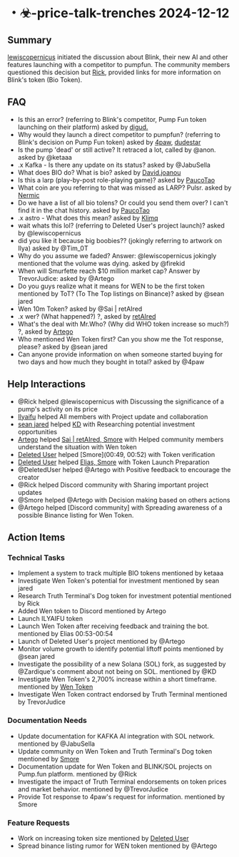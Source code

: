 # ・☣-price-talk-trenches 2024-12-12

## Summary
[lewiscopernicus](00:01) initiated the discussion about Blink, their new AI and other features launching with a competitor to pumpfun. The community members questioned this decision but [Rick](00:09), provided links for more information on Blink's token (Bio Token).

## FAQ
- Is this an error? (referring to Blink's competitor, Pump Fun token launching on their platform) asked by [digud.](00:00)
- Why would they launch a direct competitor to pumpfun? (referring to Blink's decision on Pump Fun token) asked by [4paw](00:02), [dudestar](00:02)
- Is the pump 'dead' or still active? It retraced a lot, called by @anon. asked by @ketaaa
- .x Kafka - Is there any update on its status? asked by @JabuSella
- What does BIO do? What is bio? asked by [David.joanou](00:34)
- Is this a larp (play-by-post role-playing game)? asked by [PaucoTao](00:33)
- What coin are you referring to that was missed as LARP? Pulsr. asked by [Nermic](00:24)
- Do we have a list of all bio tolens? Or could you send them over? I can't find it in the chat history. asked by [PaucoTao](https://discordapp.com/users/@me)
- .x astro - What does this mean? asked by [Klimq](https://discordapp.com/users/@me)
- wait whats this lol? (referring to Deleted User's project launch)? asked by @lewiscopernicus
- did you like it because big boobies?? (jokingly referring to artwork on Ilya) asked by @Tim_0T
- Why do you assume we faded?
Answer: @lewiscopernicus jokingly mentioned that the volume was dying. asked by @firekid
- When will Smurfette reach $10 million market cap? 
 Answer by TrevorJudice: asked by @Artego
- Do you guys realize what it means for WEN to be the first token mentioned by ToT? (To The Top listings on Binance)? asked by @sean jared
- Wen 10m Token? asked by @Sai | retAIred
- .x wer? (What happened?) ?,   asked by [retAIred](https://discord.com/channels/1253563208833433701/1299989396874854440/1316345814104277022)
- What's the deal with Mr.Who? (Why did WHO token increase so much?) ?,   asked by [Artego](https://discord.com/channels/1253563208833433701/1299989396874854440)
- Who mentioned Wen Token first? Can you show me the Tot response, please? asked by @sean jared
- Can anyone provide information on when someone started buying for two days and how much they bought in total? asked by @4paw

## Help Interactions
- @Rick helped @lewiscopernicus with Discussing the significance of a pump's activity on its price
- [Ilyaifu](00:25) helped All members with Project update and collaboration
- [sean jared](https://discordapp.com/users/@me) helped [KD](https://discordapp.com/users/@me) with Researching potential investment opportunities
- [Artego](00:48) helped [Sai | retAIred, Smore](00:48) with Helped community members understand the situation with Wen token
- [Deleted User](00:51) helped [Smore](00:49, 00:52) with Token verification
- [Deleted User](00:54) helped [Elias, Smore](00:53-00:54) with Token Launch Preparation
- @DeletedUser helped @Artego with Positive feedback to encourage the creator
- @Rick helped Discord community with Sharing important project updates
- @Smore helped @Artego with Decision making based on others actions
- @Artego helped [Discord community] with Spreading awareness of a possible Binance listing for Wen Token.

## Action Items

### Technical Tasks
- Implement a system to track multiple BIO tokens mentioned by ketaaa
- Investigate Wen Token's potential for investment mentioned by sean jared
- Research Truth Terminal's Dog token for investment potential mentioned by Rick
- Added Wen token to Discord mentioned by Artego
- Launch ILYAIFU token
- Launch Wen Token after receiving feedback and training the bot. mentioned by Elias 00:53-00:54
- Launch of Deleted User's project mentioned by @Artego
- Monitor volume growth to identify potential liftoff points mentioned by @sean jared
- Investigate the possibility of a new Solana (SOL) fork, as suggested by @Zardique's comment about not being on SOL. mentioned by @KD
- Investigate Wen Token's 2,700% increase within a short timeframe. mentioned by [Wen Token](https://pump.fun/GEpKxmMkeXycPkBV7AnTozVhoSvAha8XggRrPnzppump)
- Investigate Wen Token contract endorsed by Truth Terminal mentioned by TrevorJudice

### Documentation Needs
- Update documentation for KAFKA AI integration with SOL network. mentioned by @JabuSella
- Update community on Wen Token and Truth Terminal's Dog token mentioned by [Smore](https://discordapp.com/users/@me)
- Documentation update for Wen Token and BLINK/SOL projects on Pump.fun platform. mentioned by @Rick
- Investigate the impact of Truth Terminal endorsements on token prices and market behavior. mentioned by @TrevorJudice
- Provide Tot response to 4paw's request for information. mentioned by Smore

### Feature Requests
- Work on increasing token size mentioned by [Deleted User](00:54)
- Spread binance listing rumor for WEN token mentioned by @Artego
